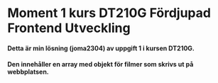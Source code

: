 # Moment 1 kurs DT210G Fördjupad Frontend Utveckling
#### Detta är min lösning (joma2304) av uppgift 1 i kursen DT210G.
#### Den innehåller en array med objekt för filmer som skrivs ut på webbplatsen. 